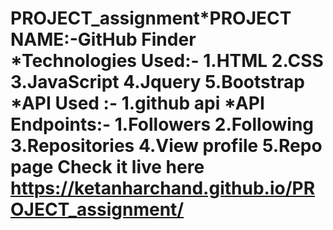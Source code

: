 # PROJECT_assignment*PROJECT NAME:-GitHub Finder *Technologies Used:- 1.HTML 2.CSS 3.JavaScript 4.Jquery 5.Bootstrap *API Used :- 1.github api *API Endpoints:- 1.Followers 2.Following 3.Repositories 4.View profile 5.Repo page Check it live here https://ketanharchand.github.io/PROJECT_assignment/
